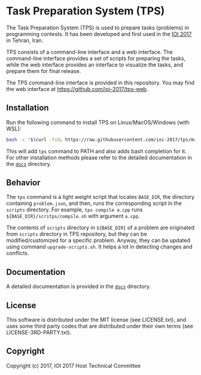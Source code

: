 Task Preparation System (TPS)
================

The Task Preparation System (TPS) is used to prepare tasks (problems) in programming contests.
It has been developed and first used in the [IOI 2017](http://ioi2017.org/)
in Tehran, Iran.

TPS consists of a command-line interface and a web interface.
The command-line interface provides a set of scripts for preparing the tasks, while
the web interface provides an interface to visualize the tasks,
and prepare them for final release.

The TPS command-line interface is provided in this repository.
You may find the web interface at https://github.com/ioi-2017/tps-web.


Installation
------------

Run the following command to install TPS on Linux/MacOS/Windows (with WSL):

```bash
bash -c "$(curl -fsSL https://raw.githubusercontent.com/ioi-2017/tps/master/online-installer/install.sh)"
```

This will add `tps` command to PATH and also adds bash completion for it. For other installation methods 
please refer to the detailed documentation in the [`docs`](docs) directory.

Behavior
--------
The `tps` command is a light weight script that locates `BASE_DIR`, the directory containing `problem.json`, and then, runs the corresponding script in the `scripts` directory.
For example, `tps compile a.cpp` runs `${BASE_DIR}/scritps/compile.sh` with argument `a.cpp`.

The contents of `scripts` directory in `${BASE_DIR}` of a problem are originated from `scripts` directory in TPS repository, but they can be modified/customized for a specific problem.
Anyway, they can be updated using command `upgrade-scripts.sh`.
It helps a lot in detecting changes and conflicts.


Documentation
-------------
A detailed documentation is provided in the [`docs`](docs) directory.


License
-------
This software is distributed under the MIT license (see LICENSE.txt),
and uses some third party codes that are distributed under their own terms
(see LICENSE-3RD-PARTY.txt).


Copyright
---------
Copyright (c) 2017, IOI 2017 Host Technical Committee
